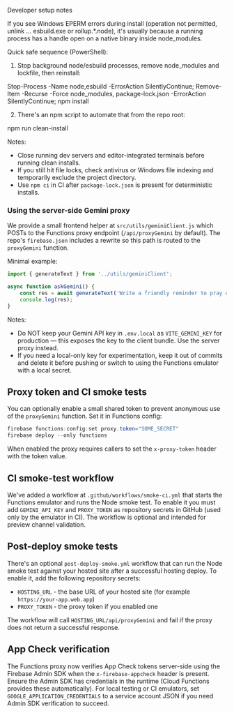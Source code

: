 Developer setup notes

If you see Windows EPERM errors during install (operation not permitted, unlink ... esbuild.exe or rollup.*.node), it's usually because a running process has a handle open on a native binary inside node_modules.

Quick safe sequence (PowerShell):

1) Stop background node/esbuild processes, remove node_modules and lockfile, then reinstall:

Stop-Process -Name node,esbuild -ErrorAction SilentlyContinue; Remove-Item -Recurse -Force node_modules, package-lock.json -ErrorAction SilentlyContinue; npm install

2) There's an npm script to automate that from the repo root:

npm run clean-install

Notes:
- Close running dev servers and editor-integrated terminals before running clean installs.
- If you still hit file locks, check antivirus or Windows file indexing and temporarily exclude the project directory.
- Use `npm ci` in CI after `package-lock.json` is present for deterministic installs.

### Using the server-side Gemini proxy

We provide a small frontend helper at `src/utils/geminiClient.js` which POSTs to the Functions proxy endpoint (`/api/proxyGemini` by default). The repo's `firebase.json` includes a rewrite so this path is routed to the `proxyGemini` function.

Minimal example:

```js
import { generateText } from '../utils/geminiClient';

async function askGemini() {
	const res = await generateText('Write a friendly reminder to pray on time', { temperature: 0.2 });
	console.log(res);
}
```

Notes:
- Do NOT keep your Gemini API key in `.env.local` as `VITE_GEMINI_KEY` for production — this exposes the key to the client bundle. Use the server proxy instead.
- If you need a local-only key for experimentation, keep it out of commits and delete it before pushing or switch to using the Functions emulator with a local secret.

Proxy token and CI smoke tests
---------------------------------

You can optionally enable a small shared token to prevent anonymous use of the `proxyGemini` function.
Set it in Functions config:

```powershell
firebase functions:config:set proxy.token="SOME_SECRET"
firebase deploy --only functions
```

When enabled the proxy requires callers to set the `x-proxy-token` header with the token value.

CI smoke-test workflow
-----------------------

We've added a workflow at `.github/workflows/smoke-ci.yml` that starts the Functions emulator and runs the Node smoke test. To enable it you must add `GEMINI_API_KEY` and `PROXY_TOKEN` as repository secrets in GitHub (used only by the emulator in CI). The workflow is optional and intended for preview channel validation.

Post-deploy smoke tests
-----------------------

There's an optional `post-deploy-smoke.yml` workflow that can run the Node smoke test against your hosted site after a successful hosting deploy. To enable it, add the following repository secrets:

- `HOSTING_URL` - the base URL of your hosted site (for example `https://your-app.web.app`)
- `PROXY_TOKEN` - the proxy token if you enabled one

The workflow will call `HOSTING_URL/api/proxyGemini` and fail if the proxy does not return a successful response.

App Check verification
----------------------

The Functions proxy now verifies App Check tokens server-side using the Firebase Admin SDK when the `x-firebase-appcheck` header is present. Ensure the Admin SDK has credentials in the runtime (Cloud Functions provides these automatically). For local testing or CI emulators, set `GOOGLE_APPLICATION_CREDENTIALS` to a service account JSON if you need Admin SDK verification to succeed.
